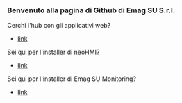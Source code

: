 ### Benvenuto alla pagina di Github di Emag SU S.r.l.


Cerchi l'hub con gli applicativi web?
- [link](https://emagsuhub.com/)

Sei qui per l'installer di neoHMI?
- [link](https://github.com/Emag-SU/neoHMI-download-script)

Sei qui per l'installer di Emag SU Monitoring?
- [link](https://github.com/Emag-SU/ESUMonitoring-download-script)

